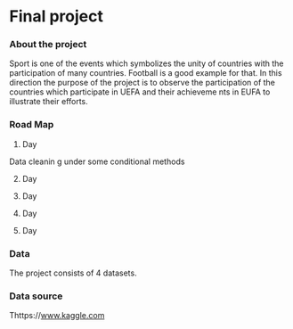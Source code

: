 # Final project
### About the project

Sport is one of the events which symbolizes the unity of countries with the participation of many countries. Football is a good example for that. In this direction the purpose of the project is to observe the participation of the countries which participate in UEFA and their achieveme nts in EUFA to illustrate their efforts.

### Road Map

1. Day

Data cleanin g under some conditional methods

2. Day

3. Day

4. Day

5. Day



### Data
The project consists of 4 datasets.

### Data source
Thttps://www.kaggle.com

